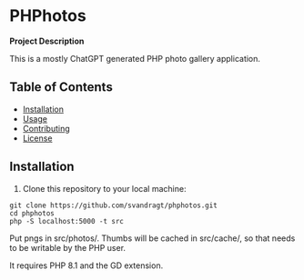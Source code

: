 # PHPhotos

**Project Description**

This is a mostly ChatGPT generated PHP photo gallery application.

## Table of Contents

- [Installation](#installation)
- [Usage](#usage)
- [Contributing](#contributing)
- [License](#license)

## Installation

1. Clone this repository to your local machine:
```shell
git clone https://github.com/svandragt/phphotos.git
cd phphotos
php -S localhost:5000 -t src   
```

Put pngs in src/photos/. Thumbs will be cached in src/cache/, so that needs to be writable by the PHP user.

It requires PHP 8.1 and the GD extension.
